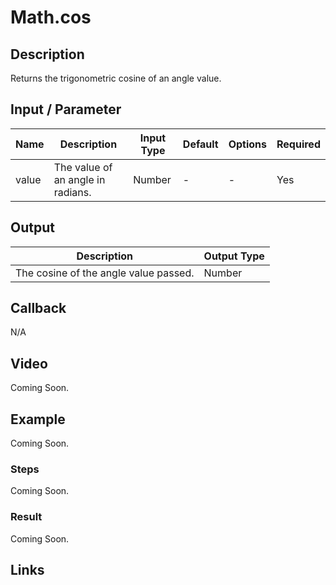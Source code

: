 # Math.cos

## Description

Returns the trigonometric cosine of an angle value.

## Input / Parameter

| Name | Description | Input Type | Default | Options | Required |
| ------ | ------ | ------ | ------ | ------ | ------ |
| value | The value of an angle in radians. | Number | - | - | Yes |

## Output

| Description | Output Type |
| ------ | ------ |
| The cosine of the angle value passed. | Number |

## Callback

N/A

## Video

Coming Soon.

<!-- Format: [![Video]({image-path}?raw=true)]({url-link}) -->

## Example

Coming Soon.

<!-- Share a scenario, like a user requirements. -->

### Steps

Coming Soon.

<!-- Show the steps and share some screenshots.

1. .....

Format: ![]({image-path}?raw=true) -->

### Result

Coming Soon.

<!-- Explain the output.

Format: ![]({image-path}?raw=true) -->

## Links